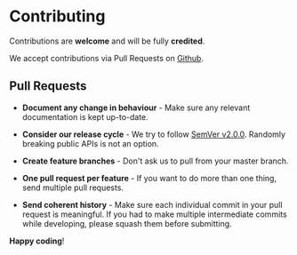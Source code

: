 # Contributing

Contributions are **welcome** and will be fully **credited**.

We accept contributions via Pull Requests on [Github](https://github.com/bedezign/yii2-audit).


## Pull Requests

- **Document any change in behaviour** - Make sure any relevant documentation is kept up-to-date.

- **Consider our release cycle** - We try to follow [SemVer v2.0.0](http://semver.org/). Randomly breaking public APIs is not an option.

- **Create feature branches** - Don't ask us to pull from your master branch.

- **One pull request per feature** - If you want to do more than one thing, send multiple pull requests.

- **Send coherent history** - Make sure each individual commit in your pull request is meaningful. If you had to make multiple intermediate commits while developing, please squash them before submitting.


**Happy coding**!
